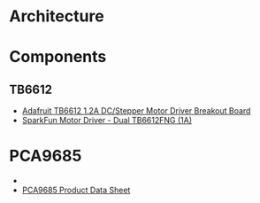 # Architecture

# Components

## TB6612

- [Adafruit TB6612 1.2A DC/Stepper Motor Driver Breakout Board](https://learn.adafruit.com/adafruit-tb6612-h-bridge-dc-stepper-motor-driver-breakout/overview)
- [SparkFun Motor Driver - Dual TB6612FNG (1A)](https://www.sparkfun.com/products/9457)

# PCA9685

- [](https://learn.adafruit.com/adafruit-16-channel-servo-driver-with-raspberry-pi/hooking-it-up?view=all)
- [PCA9685 Product Data Sheet](https://cdn-shop.adafruit.com/datasheets/PCA9685.pdf)